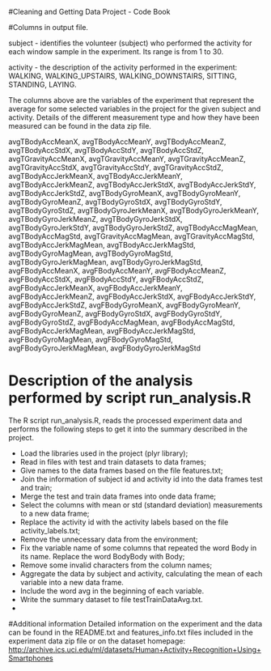 #Cleaning and Getting Data Project - Code Book

#Columns in output file.

subject - identifies the volunteer (subject) who performed the activity for each window sample in the experiment. Its range is from 1 to 30. 

activity - the description of the activity performed in the experiment: WALKING, WALKING_UPSTAIRS, WALKING_DOWNSTAIRS, SITTING, STANDING, LAYING.

The columns above are the variables of the experiment that represent the average for some selected variables in the project for the given subject and activity. Details of the different measurement type and how they have been measured can be found in the data zip file.

avgTBodyAccMeanX, avgTBodyAccMeanY, avgTBodyAccMeanZ, avgTBodyAccStdX, avgTBodyAccStdY, avgTBodyAccStdZ, avgTGravityAccMeanX, avgTGravityAccMeanY, avgTGravityAccMeanZ, avgTGravityAccStdX, avgTGravityAccStdY, avgTGravityAccStdZ, avgTBodyAccJerkMeanX, avgTBodyAccJerkMeanY, avgTBodyAccJerkMeanZ, avgTBodyAccJerkStdX, avgTBodyAccJerkStdY, avgTBodyAccJerkStdZ, avgTBodyGyroMeanX, avgTBodyGyroMeanY, avgTBodyGyroMeanZ, avgTBodyGyroStdX, avgTBodyGyroStdY, avgTBodyGyroStdZ, avgTBodyGyroJerkMeanX, avgTBodyGyroJerkMeanY, avgTBodyGyroJerkMeanZ, avgTBodyGyroJerkStdX, avgTBodyGyroJerkStdY, avgTBodyGyroJerkStdZ, avgTBodyAccMagMean, avgTBodyAccMagStd, avgTGravityAccMagMean, avgTGravityAccMagStd, avgTBodyAccJerkMagMean, avgTBodyAccJerkMagStd, avgTBodyGyroMagMean, avgTBodyGyroMagStd, avgTBodyGyroJerkMagMean, avgTBodyGyroJerkMagStd, avgFBodyAccMeanX, avgFBodyAccMeanY, avgFBodyAccMeanZ, avgFBodyAccStdX, avgFBodyAccStdY, avgFBodyAccStdZ, avgFBodyAccJerkMeanX, avgFBodyAccJerkMeanY, avgFBodyAccJerkMeanZ, avgFBodyAccJerkStdX, avgFBodyAccJerkStdY, avgFBodyAccJerkStdZ, avgFBodyGyroMeanX, avgFBodyGyroMeanY, avgFBodyGyroMeanZ, avgFBodyGyroStdX, avgFBodyGyroStdY, avgFBodyGyroStdZ, avgFBodyAccMagMean, avgFBodyAccMagStd, avgFBodyAccJerkMagMean, avgFBodyAccJerkMagStd, avgFBodyGyroMagMean, avgFBodyGyroMagStd, avgFBodyGyroJerkMagMean, avgFBodyGyroJerkMagStd

# Description of the analysis performed by script run_analysis.R

The R script run_analysis.R, reads the processed experiment data and performs the following steps to get it into the summary described in the project.
  
- Load the libraries used in the project (plyr library);
- Read in files with test and train datasets to data frames;
- Give names to the data frames based on the file features.txt;
- Join the information of subject id and activity id into the data frames test and train;
- Merge the test and train data frames into onde data frame;
- Select the columns with mean or std (standard deviation) measurements to a new data frame;
- Replace the activity id with the activity labels based on the file activity_labels.txt;
- Remove the unnecessary data from the environment;
- Fix the variable name of some columns that repeated the word Body in its name. Replace the word BodyBody with Body;
- Remove some invalid characters from the column names;
- Aggregate the data by subject and activity, calculating the mean of each variable into a new data frame.
- Include the word avg in the beginning of each variable.
- Write the summary dataset to file testTrainDataAvg.txt. 
- 

#Additional information
Detailed information on the experiment and the data can be found in the README.txt and features_info.txt files included in the experiment data zip file or on the dataset homepage: http://archive.ics.uci.edu/ml/datasets/Human+Activity+Recognition+Using+Smartphones
